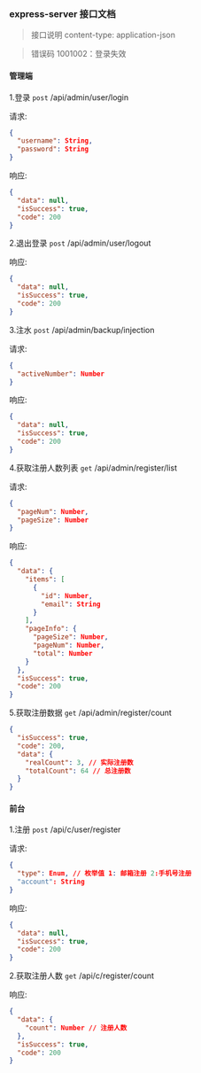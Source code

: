 ### express-server 接口文档

> 接口说明 content-type: application-json

> 错误码 1001002：登录失效

#### 管理端

1.登录 `post` /api/admin/user/login

请求:

```json
{
  "username": String,
  "password": String
}
```

响应:

```json
{
  "data": null,
  "isSuccess": true,
  "code": 200
}
```

2.退出登录 `post` /api/admin/user/logout

响应:

```json
{
  "data": null,
  "isSuccess": true,
  "code": 200
}
```

3.注水 `post` /api/admin/backup/injection

请求:

```json
{
  "activeNumber": Number
}
```

响应:

```json
{
  "data": null,
  "isSuccess": true,
  "code": 200
}
```

4.获取注册人数列表 `get` /api/admin/register/list

请求:

```json
{
  "pageNum": Number,
  "pageSize": Number
}
```

响应:

```json
{
  "data": {
    "items": [
      {
        "id": Number,
        "email": String
      }
    ],
    "pageInfo": {
      "pageSize": Number,
      "pageNum": Number,
      "total": Number
    }
  },
  "isSuccess": true,
  "code": 200
}
```

5.获取注册数据 `get` /api/admin/register/count

```json
{
  "isSuccess": true,
  "code": 200,
  "data": {
    "realCount": 3, // 实际注册数
    "totalCount": 64 // 总注册数
  }
}
```

#### 前台

1.注册 `post` /api/c/user/register

请求:

```json
{
  "type": Enum, // 枚举值 1: 邮箱注册 2:手机号注册
  "account": String
}
```

响应:

```json
{
  "data": null,
  "isSuccess": true,
  "code": 200
}
```

2.获取注册人数 `get` /api/c/register/count

响应:

```json
{
  "data": {
    "count": Number // 注册人数
  },
  "isSuccess": true,
  "code": 200
}
```
